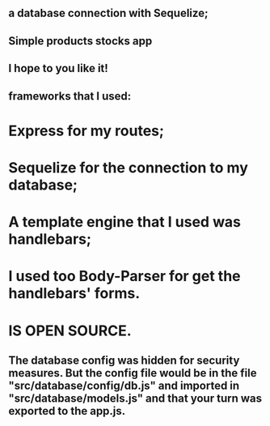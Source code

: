 ## a database connection with Sequelize;
## Simple products stocks app
## I hope to you like it!

## frameworks that I used:  

# Express for my routes;

# Sequelize for the connection to my database;

# A template engine that I used was handlebars;

# I used too Body-Parser for get the handlebars' forms.

# IS OPEN SOURCE.

## The database config was hidden for security measures. But the config file would be in the file "src/database/config/db.js" and imported in "src/database/models.js" and that your turn was exported to the app.js.
